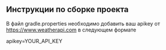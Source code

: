## Инструкции по сборке проекта

В файл gradle.properties необходимо добавить ваш apikey от https://www.weatherapi.com в следующем формате

apikey=YOUR_API_KEY